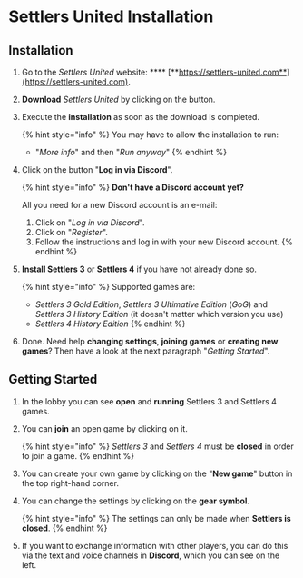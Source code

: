# Settlers United Installation

## Installation

1.  Go to the _Settlers United_ website: **** [**https://settlers-united.com**](https://settlers-united.com).


2.  **Download** _Settlers United_ by clicking on the button.


3.  Execute the **installation** as soon as the download is completed.

    {% hint style="info" %}
    You may have to allow the installation to run:

    * "_More info_" and then "_Run anyway_"
    {% endhint %}


4.  Click on the button "**Log in via Discord**".

    {% hint style="info" %}
    **Don't have a Discord account yet?**

    All you need for a new Discord account is an e-mail:

    1. Click on "_Log in via Discord_".
    2. Click on "_Register_".
    3. Follow the instructions and log in with your new Discord account.
    {% endhint %}


5.  **Install Settlers 3** or **Settlers 4** if you have not already done so.

    {% hint style="info" %}
    Supported games are:

    * _Settlers 3 Gold Edition_, _Settlers 3 Ultimative Edition_ (_GoG_) and _Settlers 3 History Edition_ (it doesn't matter which version you use)
    * _Settlers 4 History Edition_
    {% endhint %}


6. Done. Need help **changing settings**, **joining games** or **creating new games**? Then have a look at the next paragraph "_Getting Started_".

## Getting Started

1. In the lobby you can see **open** and **running** Settlers 3 and Settlers 4 games.&#x20;
2.  You can **join** an open game by clicking on it.

    {% hint style="info" %}
    _Settlers 3_ and _Settlers 4_ must be **closed** in order to join a game.
    {% endhint %}


3. You can create your own game by clicking on the "**New game**" button in the top right-hand corner.
4.  You can change the settings by clicking on the **gear symbol**.

    {% hint style="info" %}
    The settings can only be made when **Settlers is closed**.
    {% endhint %}


5. If you want to exchange information with other players, you can do this via the text and voice channels in **Discord**, which you can see on the left.
